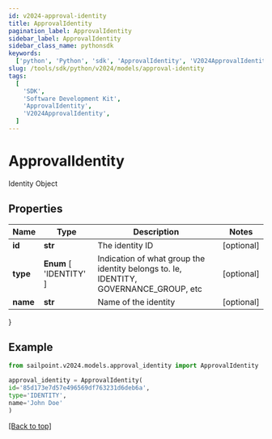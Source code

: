 ```yaml
---
id: v2024-approval-identity
title: ApprovalIdentity
pagination_label: ApprovalIdentity
sidebar_label: ApprovalIdentity
sidebar_class_name: pythonsdk
keywords:
  ['python', 'Python', 'sdk', 'ApprovalIdentity', 'V2024ApprovalIdentity']
slug: /tools/sdk/python/v2024/models/approval-identity
tags:
  [
    'SDK',
    'Software Development Kit',
    'ApprovalIdentity',
    'V2024ApprovalIdentity',
  ]
---
```


# ApprovalIdentity

Identity Object

## Properties

| Name | Type | Description | Notes |
| --- | --- | --- | --- |
| **id** | **str** | The identity ID | [optional] |
| **type** | **Enum** [ 'IDENTITY' ] | Indication of what group the identity belongs to. Ie, IDENTITY, GOVERNANCE_GROUP, etc | [optional] |
| **name** | **str** | Name of the identity | [optional] |

}

## Example

```python
from sailpoint.v2024.models.approval_identity import ApprovalIdentity

approval_identity = ApprovalIdentity(
id='85d173e7d57e496569df763231d6deb6a',
type='IDENTITY',
name='John Doe'
)

```

[[Back to top]](#)
